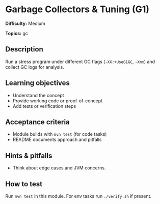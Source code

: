# Garbage Collectors & Tuning (G1)

**Difficulty:** Medium

**Topics:** gc

## Description

Run a stress program under different GC flags (`-XX:+UseG1GC`, `-Xmx`) and collect GC logs for analysis.


## Learning objectives

- Understand the concept
- Provide working code or proof-of-concept
- Add tests or verification steps

## Acceptance criteria

- Module builds with `mvn test` (for code tasks)
- README documents approach and pitfalls

## Hints & pitfalls

- Think about edge cases and JVM concerns.

## How to test

Run `mvn test` in this module. For env tasks run `./verify.sh` if present.
